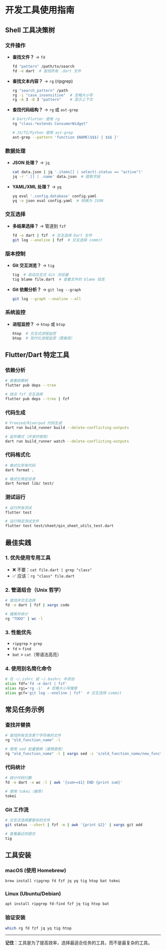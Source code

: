 # 开发工具使用指南

## Shell 工具决策树

### 文件操作
- **查找文件？** → `fd`
  ```bash
  fd "pattern" /path/to/search
  fd -e dart  # 查找所有 .dart 文件
  ```

- **查找文本内容？** → `rg` (ripgrep)
  ```bash
  rg "search_pattern" /path
  rg -i "case_insensitive"  # 忽略大小写
  rg -A 3 -B 3 "pattern"    # 显示上下文
  ```

- **查找代码结构？** → `rg` 或 `ast-grep`
  ```bash
  # Dart/Flutter 使用 rg
  rg "class.*extends ConsumerWidget"

  # JS/TS/Python 使用 ast-grep
  ast-grep --pattern 'function $NAME($$$) { $$$ }'
  ```

### 数据处理
- **JSON 处理？** → `jq`
  ```bash
  cat data.json | jq '.items[] | select(.status == "active")'
  jq -r '.[] | .name' data.json  # 提取字段
  ```

- **YAML/XML 处理？** → `yq`
  ```bash
  yq eval '.config.database' config.yaml
  yq -o json eval config.yaml  # 转换为 JSON
  ```

### 交互选择
- **多结果选择？** → 管道到 `fzf`
  ```bash
  fd -e dart | fzf  # 交互选择 Dart 文件
  git log --oneline | fzf  # 交互选择 commit
  ```

### 版本控制
- **Git 交互浏览？** → `tig`
  ```bash
  tig  # 启动交互式 Git 浏览器
  tig blame file.dart  # 查看文件的 blame 信息
  ```

- **Git 依赖分析？** → `git log --graph`
  ```bash
  git log --graph --oneline --all
  ```

### 系统监控
- **进程监控？** → `htop` 或 `btop`
  ```bash
  htop  # 交互式进程监控
  btop  # 现代化进程监控（更美观）
  ```

## Flutter/Dart 特定工具

### 依赖分析
```bash
# 查看依赖树
flutter pub deps --tree

# 结合 fzf 交互选择
flutter pub deps --tree | fzf
```

### 代码生成
```bash
# Freezed/Riverpod 代码生成
dart run build_runner build --delete-conflicting-outputs

# 监听模式（开发时使用）
dart run build_runner watch --delete-conflicting-outputs
```

### 代码格式化
```bash
# 格式化所有代码
dart format .

# 格式化特定目录
dart format lib/ test/
```

### 测试运行
```bash
# 运行所有测试
flutter test

# 运行特定测试文件
flutter test test/sheet/qin_sheet_utils_test.dart
```

## 最佳实践

### 1. 优先使用专用工具
- ❌ 不要：`cat file.dart | grep "class"`
- ✅ 应该：`rg "class" file.dart`

### 2. 管道组合（Unix 哲学）
```bash
# 查找并交互选择
fd -e dart | fzf | xargs code

# 搜索并统计
rg "TODO" | wc -l
```

### 3. 性能优先
- `ripgrep` > `grep`
- `fd` > `find`
- `bat` > `cat`（带语法高亮）

### 4. 使用别名简化命令
```bash
# 在 ~/.zshrc 或 ~/.bashrc 中添加
alias fdf='fd -e dart | fzf'
alias rgi='rg -i'  # 忽略大小写搜索
alias gcf='git log --oneline | fzf'  # 交互选择 commit
```

## 常见任务示例

### 查找并替换
```bash
# 查找所有包含某个字符串的文件
rg "old_function_name" -l

# 使用 sed 批量替换（谨慎使用）
rg "old_function_name" -l | xargs sed -i 's/old_function_name/new_function_name/g'
```

### 代码统计
```bash
# 统计代码行数
fd -e dart -x wc -l | awk '{sum+=$1} END {print sum}'

# 使用 tokei（推荐）
tokei
```

### Git 工作流
```bash
# 交互式选择要暂存的文件
git status --short | fzf -m | awk '{print $2}' | xargs git add

# 查看最近的提交
tig
```

## 工具安装

### macOS (使用 Homebrew)
```bash
brew install ripgrep fd fzf jq yq tig htop bat tokei
```

### Linux (Ubuntu/Debian)
```bash
apt install ripgrep fd-find fzf jq tig htop bat
```

### 验证安装
```bash
which rg fd fzf jq yq tig htop
```

---

**记住**：工具是为了提高效率，选择最适合任务的工具，而不是最复杂的工具。
